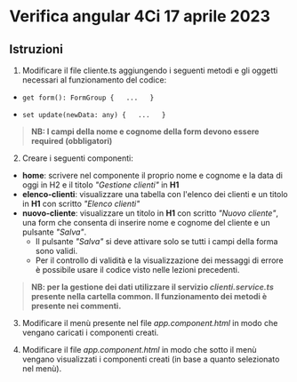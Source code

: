 # Verifica angular 4Ci 17 aprile 2023

## Istruzioni

1. Modificare il file cliente.ts aggiungendo i seguenti metodi e gli oggetti necessari al funzionamento del codice:

  - `get form(): FormGroup {  
    ...  
  }`

  - `set update(newData: any) {  
    ...  
  }`

  > **NB: I campi della nome e cognome della form devono essere required (obbligatori)**

  2. Creare i seguenti componenti:
  - **home**: scrivere nel componente il proprio nome e cognome e la data di oggi in H2 e il titolo *"Gestione clienti"* in **H1**
  - **elenco-clienti**: visualizzare una tabella con l'elenco dei clienti e un titolo in **H1** con scritto *"Elenco clienti"*
  - **nuovo-cliente**: visualizzare un titolo in **H1** con scritto *"Nuovo cliente"*, una form che consenta di inserire nome e cognome del cliente e un pulsante *"Salva"*.  
    + Il pulsante *"Salva"* si deve attivare solo se tutti i campi della forma sono validi.  
    + Per il controllo di validità e la visualizzazione dei messaggi  di errore è possibile usare il codice visto nelle lezioni precedenti. 

  > **NB: per la gestione dei dati utilizzare il servizio *clienti.service.ts* presente nella cartella common. Il funzionamento dei metodi è presente nei commenti.**

3. Modificare il menù presente nel file *app.component.html* in modo che vengano caricati i componenti creati.

4. Modificare il file *app.component.html* in modo che sotto il menù vengano visualizzati i componenti creati (in base a quanto selezionato nel menù).